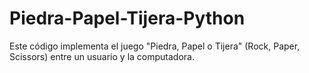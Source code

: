 # Piedra-Papel-Tijera-Python
Este código implementa el juego "Piedra, Papel o Tijera" (Rock, Paper, Scissors) entre un usuario y la computadora.
